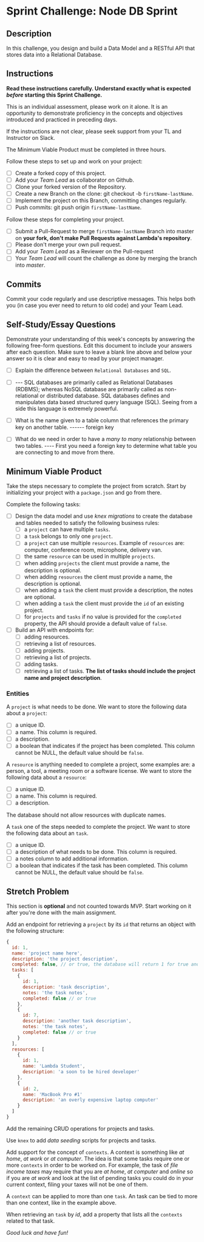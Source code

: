 # Sprint Challenge: Node DB Sprint

## Description

In this challenge, you design and build a Data Model and a RESTful API that stores data into a
Relational Database.

## Instructions

**Read these instructions carefully. Understand exactly what is expected _before_ starting this
Sprint Challenge.**

This is an individual assessment, please work on it alone. It is an opportunity to demonstrate
proficiency in the concepts and objectives introduced and practiced in preceding days.

If the instructions are not clear, please seek support from your TL and Instructor on Slack.

The Minimum Viable Product must be completed in three hours.

Follow these steps to set up and work on your project:

- [ ] Create a forked copy of this project.
- [ ] Add your _Team Lead_ as collaborator on Github.
- [ ] Clone your forked version of the Repository.
- [ ] Create a new Branch on the clone: git checkout -b `firstName-lastName`.
- [ ] Implement the project on this Branch, committing changes regularly.
- [ ] Push commits: git push origin `firstName-lastName`.

Follow these steps for completing your project.

- [ ] Submit a Pull-Request to merge `firstName-lastName` Branch into master on **your fork, don't
      make Pull Requests against Lambda's repository**.
- [ ] Please don't merge your own pull request.
- [ ] Add your _Team Lead_ as a Reviewer on the Pull-request
- [ ] Your _Team Lead_ will count the challenge as done by merging the branch into _master_.

## Commits

Commit your code regularly and use descriptive messages. This helps both you (in case you ever need
to return to old code) and your Team Lead.

## Self-Study/Essay Questions

Demonstrate your understanding of this week's concepts by answering the following free-form
questions. Edit this document to include your answers after each question. Make sure to leave a
blank line above and below your answer so it is clear and easy to read by your project manager.

- [ ] Explain the difference between `Relational Databases` and `SQL`.
- [ ] --- SQL databases are primarily called as Relational Databases (RDBMS); whereas NoSQL database
      are primarily called as non-relational or distributed database. SQL databases defines and
      manipulates data based structured query language (SQL). Seeing from a side this language is
      extremely powerful.

- [ ] What is the name given to a table column that references the primary key on another table.
      ------ foreign key

- [ ] What do we need in order to have a _many to many_ relationship between two tables. ---- First
      you need a foreign key to determine what table you are connecting to and move from there.

## Minimum Viable Product

Take the steps necessary to complete the project from scratch. Start by initializing your project
with a `package.json` and go from there.

Complete the following tasks:

- [ ] Design the data model and use _knex migrations_ to create the database and tables needed to
      satisfy the following business rules:
  - [ ] a `project` can have multiple `tasks`.
  - [ ] a `task` belongs to only one `project`.
  - [ ] a `project` can use multiple `resources`. Example of `resources` are: computer, conference
        room, microphone, delivery van.
  - [ ] the same `resource` can be used in multiple `projects`.
  - [ ] when adding `projects` the client must provide a name, the description is optional.
  - [ ] when adding `resources` the client must provide a name, the description is optional.
  - [ ] when adding a `task` the client must provide a description, the notes are optional.
  - [ ] when adding a `task` the client must provide the `id` of an existing project.
  - [ ] for `projects` and `tasks` if no value is provided for the `completed` property, the API
        should provide a default value of `false`.
- [ ] Build an API with endpoints for:
  - [ ] adding resources.
  - [ ] retrieving a list of resources.
  - [ ] adding projects.
  - [ ] retrieving a list of projects.
  - [ ] adding tasks.
  - [ ] retrieving a list of tasks. **The list of tasks should include the project name and project
        description**.

### Entities

A `project` is what needs to be done. We want to store the following data about a `project`:

- [ ] a unique ID.
- [ ] a name. This column is required.
- [ ] a description.
- [ ] a boolean that indicates if the project has been completed. This column cannot be NULL, the
      default value should be `false`.

A `resource` is anything needed to complete a project, some examples are: a person, a tool, a
meeting room or a software license. We want to store the following data about a `resource`:

- [ ] a unique ID.
- [ ] a name. This column is required.
- [ ] a description.

The database should not allow resources with duplicate names.

A `task` one of the steps needed to complete the project. We want to store the following data about
an `task`.

- [ ] a unique ID.
- [ ] a description of what needs to be done. This column is required.
- [ ] a notes column to add additional information.
- [ ] a boolean that indicates if the task has been completed. This column cannot be NULL, the
      default value should be `false`.

## Stretch Problem

This section is **optional** and not counted towards MVP. Start working on it after you're done with
the main assignment.

Add an endpoint for retrieving a `project` by its `id` that returns an object with the following
structure:

```js
{
  id: 1,
  name: 'project name here',
  description: 'the project description',
  completed: false, // or true, the database will return 1 for true and 0 for false, extra code is required to convert a 1 to true and a 0 to false.
  tasks: [
    {
      id: 1,
      description: 'task description',
      notes: 'the task notes',
      completed: false // or true
    },
    {
      id: 7,
      description: 'another task description',
      notes: 'the task notes',
      completed: false // or true
    }
  ],
  resources: [
    {
      id: 1,
      name: 'Lambda Student',
      description: 'a soon to be hired developer'
    },
    {
      id: 2,
      name: 'MacBook Pro #1'
      description: 'an overly expensive laptop computer'
    }
  ]
}
```

Add the remaining CRUD operations for projects and tasks.

Use `knex` to add _data seeding_ scripts for projects and tasks.

Add support for the concept of `contexts`. A context is something like _at home_, _at work_ or _at
computer_. The idea is that some tasks require one or more `contexts` in order to be worked on. For
example, the task of _file income taxes_ may require that you are _at home_, _at computer_ and
_online_ so if you are _at work_ and look at the list of pending tasks you could do in your current
context, filing your taxes will not be one of them.

A `context` can be applied to more than one `task`. An task can be tied to more than one context,
like in the example above.

When retrieving an `task` by _id_, add a property that lists all the `contexts` related to that
task.

_Good luck and have fun!_
